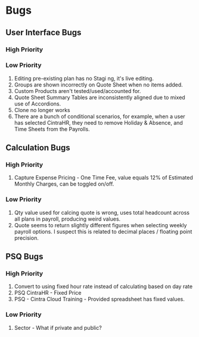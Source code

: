 # Bugs

## User Interface Bugs
### High Priority
### Low Priority
1. Editing pre-existing plan has no Stagi ng, it's live editing.
2. Groups are shown incorrectly on Quote Sheet when no items added.
3. Custom Products aren't tested/used/accounted for.
4. Quote Sheet Summary Tables are inconsistently aligned due to mixed use of Accordions. 
5. Clone no longer works
6. There are a bunch of conditional scenarios, for example, when a user has selected CintraHR, they need to remove Holiday & Absence, and Time Sheets from the Payrolls.

## Calculation Bugs
### High Priority
1. Capture Expense Pricing - One Time Fee, value equals 12% of Estimated Monthly Charges, can be toggled on/off.
### Low Priority
1. Qty value used for calcing quote is wrong, uses total headcount across all plans in payroll, producing weird values.
2. Quote seems to return slightly different figures when selecting weekly payroll options. I suspect this is related to decimal places / floating point precision.

## PSQ Bugs
### High Priority
1. Convert to using fixed hour rate instead of calculating based on day rate
2. PSQ CintraHR - Fixed Price
3. PSQ - Cintra Cloud Training - Provided spreadsheet has fixed values.
### Low Priority
1. Sector - What if private and public?